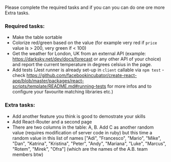 Please complete the required tasks and if you can you can do one ore more Extra tasks.

### Required tasks:

- Make the table sortable
- Colorize red/green based on the value (for example very red if `price` value is > 200, very green if < 100)
- Get the weather for London, UK from an external API (example: https://darksky.net/dev/docs/forecast or any other API of your choice) and report the current temperature in degrees celsius in the page.
- Add tests (Jest runner is already set-up in `client` callable via `npm test` - check https://github.com/facebookincubator/create-react-app/blob/master/packages/react-scripts/template/README.md#running-tests for more infos and to configure your favourite matching libraries etc.)

### Extra tasks:

- Add another feature you think is good to demostrate your skills
- Add React-Router and a second page
- There are two columns in the table: A, B. Add C as another random value (requires modification of server code in ruby) but this time a random value in this list of names ["Adi", "Francesco", "Mario", "Mike", "Dan", "Katrina", "Kristina", "Peter", "Andy", "Mariana", "Luke", "Marcus", "Rotem", "Mirek", "Ofra"] (which are the names of the A.B. team members btw)  
